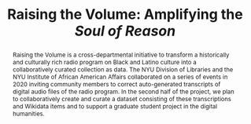 ---
title: 'Raising the Volume: Amplifying the <i>Soul of Reason</i>'
category: 2020 DH Seed Grant Recipient
pis:
- name: Janet Bunde
  title: University Archivist, Special Collections
abstract: Raising the Volume is a cross-departmental initiative to transform a historically
  and culturally rich radio program on Black and Latino culture into a collaboratively
  curated collection as data. The NYU Division of Libraries and the NYU Institute
  of African American Affairs collaborated on a series of events in 2020 inviting
  community members to correct auto-generated transcripts of digital audio files of
  the radio program. In the second half of the project, we plan to collaboratively
  create and curate a dataset consisting of these transcriptions and Wikidata items
  and to support a graduate student project in the digital humanities.
link: https://nyu-dss.github.io/soul-of-reason/
layout: project
---